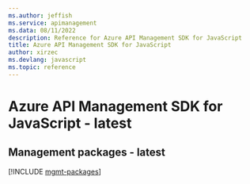 ```yaml
---
ms.author: jeffish
ms.service: apimanagement
ms.data: 08/11/2022
description: Reference for Azure API Management SDK for JavaScript
title: Azure API Management SDK for JavaScript
author: xirzec
ms.devlang: javascript
ms.topic: reference
---
```

# Azure API Management SDK for JavaScript - latest

## Management packages - latest
[!INCLUDE [mgmt-packages](api-management-mgmt-index.md)]